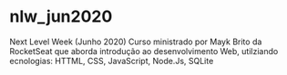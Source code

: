# nlw_jun2020
Next Level Week (Junho 2020)
Curso ministrado por Mayk Brito da RocketSeat que aborda introdução ao desenvolvimento Web,
utilziando ecnologias: HTTML, CSS, JavaScript, Node.Js, SQLite
